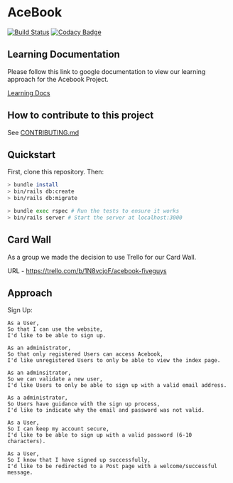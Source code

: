 # AceBook

[![Build Status](https://travis-ci.com/CalumDarroch/acebook-FiveGuys.svg?branch=master)](https://travis-ci.com/CalumDarroch/acebook-FiveGuys)     [![Codacy Badge](https://api.codacy.com/project/badge/Grade/e7c8ece3816744cab65f463ab8cc5777)](https://app.codacy.com/app/CalumDarroch/acebook-FiveGuys?utm_source=github.com&utm_medium=referral&utm_content=CalumDarroch/acebook-FiveGuys&utm_campaign=Badge_Grade_Settings)

## Learning Documentation

Please follow this link to google documentation to view our learning approach for the Acebook Project.

[Learning Docs](https://docs.google.com/document/d/164kPOgYm0QIiJQL_IQuffxS5oDGqFm_QyReLmdOOxxU/edit?usp=sharing)

## How to contribute to this project
See [CONTRIBUTING.md](CONTRIBUTING.md)

## Quickstart

First, clone this repository. Then:

```bash
> bundle install
> bin/rails db:create
> bin/rails db:migrate

> bundle exec rspec # Run the tests to ensure it works
> bin/rails server # Start the server at localhost:3000
```
## Card Wall

As a group we made the decision to use Trello for our Card Wall.

URL - https://trello.com/b/1N8vcjoF/acebook-fiveguys


## Approach

Sign Up:

```
As a User,
So that I can use the website,
I'd like to be able to sign up.
```

```
As an administrator,
So that only registered Users can access Acebook,
I'd like unregistered Users to only be able to view the index page.
```

```
As an adminsitrator,
So we can validate a new user,
I'd like Users to only be able to sign up with a valid email address.
```

```
As a administrator,
So Users have guidance with the sign up process,
I'd like to indicate why the email and password was not valid.
```

```
As a User,
So I can keep my account secure,
I'd like to be able to sign up with a valid password (6-10 characters).
```

```
As a User,
So I know that I have signed up successfully,
I'd like to be redirected to a Post page with a welcome/successful message.
```
